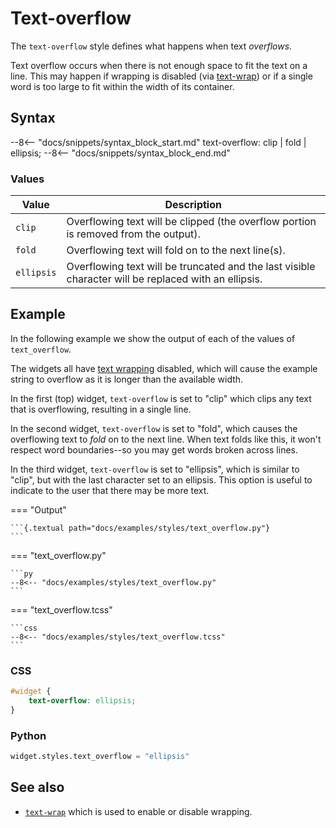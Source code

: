 # Text-overflow

The `text-overflow` style defines what happens when text *overflows*.

Text overflow occurs when there is not enough space to fit the text on a line.
This may happen if wrapping is disabled (via [text-wrap](./text_wrap.md)) or if a single word is too large to fit within the width of its container.

## Syntax 

--8<-- "docs/snippets/syntax_block_start.md"
text-overflow: clip | fold | ellipsis;
--8<-- "docs/snippets/syntax_block_end.md"

### Values

| Value      | Description                                                                                          |
| ---------- | ---------------------------------------------------------------------------------------------------- |
| `clip`     | Overflowing text will be clipped (the overflow portion is removed from the output).                  |
| `fold`     | Overflowing text will fold on to the next line(s).                                                   |
| `ellipsis` | Overflowing text will be truncated and the last visible character will be replaced with an ellipsis. |


## Example

In the following example we show the output of each of the values of `text_overflow`.

The widgets all have [text wrapping](./text_wrap.md) disabled, which will cause the
example string to overflow as it is longer than the available width.

In the first (top) widget, `text-overflow` is set to "clip" which clips any text that is overflowing, resulting in a single line.

In the second widget, `text-overflow` is set to "fold", which causes the overflowing text to *fold* on to the next line.
When text folds like this, it won't respect word boundaries--so you may get words broken across lines.

In the third widget, `text-overflow` is set to "ellipsis", which is similar to "clip", but with the last character set to an ellipsis.
This option is useful to indicate to the user that there may be more text.

=== "Output"

    ```{.textual path="docs/examples/styles/text_overflow.py"}
    ```

=== "text_overflow.py"

    ```py
    --8<-- "docs/examples/styles/text_overflow.py"
    ```

=== "text_overflow.tcss"

    ```css
    --8<-- "docs/examples/styles/text_overflow.tcss"
    ```


### CSS

```css
#widget {
    text-overflow: ellipsis; 
}
```

### Python

```py
widget.styles.text_overflow = "ellipsis" 
```


## See also

 - [`text-wrap`](./text_wrap.md) which is used to enable or disable wrapping.
